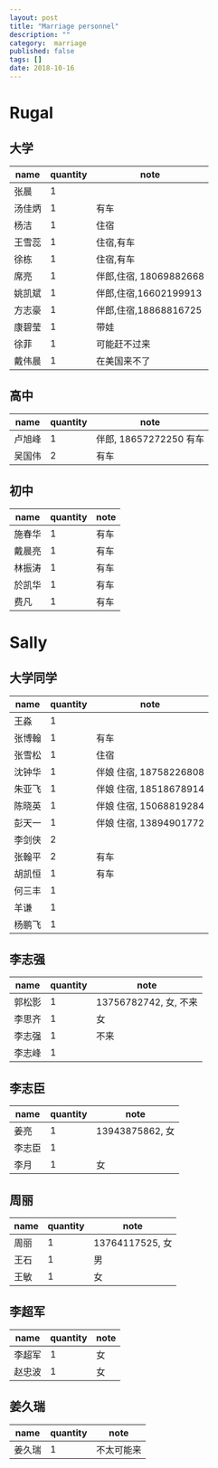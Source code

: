 ```yaml
---
layout: post
title: "Marriage personnel"
description: ""
category:  marriage
published: false
tags: []
date: 2018-10-16
---
```


# Rugal
## 大学

name | quantity | note
---|---|---
张晨 | 1| 
汤佳炳 | 1 |  有车 
杨洁|1|住宿 
王雪蕊|1|住宿,有车
徐栋|1|住宿,有车
席亮|1 |伴郎,住宿, 18069882668
姚凯斌 |1 | 伴郎,住宿,16602199913
方志豪 | 1 | 伴郎,住宿,18868816725
康碧莹|1|带娃 
徐菲|1| 可能赶不过来
戴伟晨|1|在美国来不了 


## 高中

name | quantity | note  
---|--- | ---  
卢旭峰 | 1 | 伴郎, 18657272250 有车  
吴国伟|2| 有车  

## 初中

name | quantity | note  
---|--- | ---  
施春华 | 1 | 有车  
戴晨亮|1| 有车  
林振涛|1| 有车  
於凯华|1| 有车  
费凡|1| 有车  

# Sally
## 大学同学

name | quantity | note  
---|--- | ---  
王淼| 1|   
张博翰| 1| 有车  
张雪松 | 1 |  住宿   
沈钟华|1|  伴娘     住宿, 18758226808  
朱亚飞|1| 伴娘      住宿, 18518678914  
陈晓英|1| 伴娘     住宿, 15068819284  
彭天一|1 |伴娘      住宿, 13894901772  
李剑侠 | 2 |   
张翰平 | 2 | 有车  
胡凯恒 | 1 | 有车  
何三丰 | 1 | 
羊谦| 1 |  
杨鹏飞 | 1 |

## 李志强

name | quantity | note  
---|--- | ---  
郭松影|1|13756782742, 女, 不来
李思齐|1|  女  
李志强|1|不来  
李志峰|1|

## 李志臣

name | quantity | note  
---|--- | ---  
姜亮|1|13943875862, 女  
李志臣 | 1 |   
李月|1 | 女  

## 周丽

name | quantity | note  
---|--- | ---  
周丽|1|13764117525, 女  
王石|1|男  
王敏|1|女  

## 李超军

name | quantity | note  
---|--- | ---  
李超军 | 1 |女  
赵忠波|1| 女  

## 姜久瑞

|name | quantity | note |
|------|----- | -----|
|姜久瑞|1|  不太可能来|

